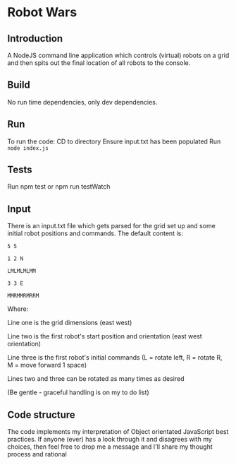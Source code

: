 # Robot Wars
## Introduction
A NodeJS command line application which controls (virtual) robots on a grid and then spits out the final location of all robots to the console.

## Build
No run time dependencies, only dev dependencies.

## Run
To run the code:
CD to directory
Ensure input.txt has been populated
Run `node index.js`

## Tests
Run npm test or npm run testWatch

## Input
There is an input.txt file which gets parsed for the grid set up and some initial robot positions and commands.
The default content is:

`5 5`

`1 2 N`

`LMLMLMLMM`

`3 3 E`

`MMRMMRMRRM`

Where:

Line one is the grid dimensions (east west)

Line two is the first robot's start position and orientation (east west orientation)

Line three is the first robot's initial commands (L = rotate left, R = rotate R, M = move forward 1 space)

Lines two and three can be rotated as many times as desired

(Be gentle - graceful handling is on my to do list)

## Code structure
The code implements my interpretation of Object orientated JavaScript best practices. If anyone (ever) has a look through it and disagrees with my choices, then feel free to drop me a message and I'll share my thought process and rational

